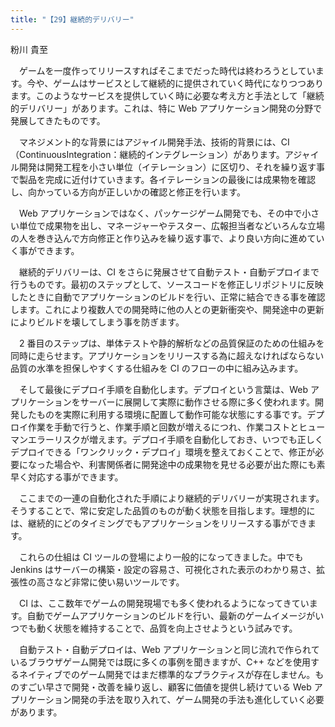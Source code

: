 ```yaml
---
title: "【29】継続的デリバリー"
---
```



粉川 貴至


　ゲームを一度作ってリリースすればそこまでだった時代は終わろうとしています。今や、ゲームはサービスとして継続的に提供されていく時代になりつつあります。このようなサービスを提供していく時に必要な考え方と手法として「継続的デリバリー」があります。これは、特に Web アプリケーション開発の分野で発展してきたものです。

　マネジメント的な背景にはアジャイル開発手法、技術的背景には、CI（ContinuousIntegration：継続的インテグレーション）があります。アジャイル開発は開発工程を小さい単位（イテレーション）に区切り、それを繰り返す事で製品を完成に近付けていきます。各イテレーションの最後には成果物を確認し、向かっている方向が正しいかの確認と修正を行います。

　Web アプリケーションではなく、パッケージゲーム開発でも、その中で小さい単位で成果物を出し、マネージャーやテスター、広報担当者などいろんな立場の人を巻き込んで方向修正と作り込みを繰り返す事で、より良い方向に進めていく事ができます。

　継続的デリバリーは、CI をさらに発展させて自動テスト・自動デプロイまで行うものです。最初のステップとして、ソースコードを修正しリポジトリに反映したときに自動でアプリケーションのビルドを行い、正常に結合できる事を確認します。これにより複数人での開発時に他の人との更新衝突や、開発途中の更新によりビルドを壊してしまう事を防ぎます。

　2 番目のステップは、単体テストや静的解析などの品質保証のための仕組みを同時に走らせます。アプリケーションをリリースする為に超えなければならない品質の水準を担保しやすくする仕組みを CI のフローの中に組み込みます。

　そして最後にデプロイ手順を自動化します。デプロイという言葉は、Web アプリケーションをサーバーに展開して実際に動作させる際に多く使われます。開発したものを実際に利用する環境に配置して動作可能な状態にする事です。デプロイ作業を手動で行うと、作業手順と回数が増えるにつれ、作業コストとヒューマンエラーリスクが増えます。デプロイ手順を自動化しておき、いつでも正しくデプロイできる「ワンクリック・デプロイ」環境を整えておくことで、修正が必要になった場合や、利害関係者に開発途中の成果物を見せる必要が出た際にも素早く対応する事ができます。

　ここまでの一連の自動化された手順により継続的デリバリーが実現されます。そうすることで、常に安定した品質のものが動く状態を目指します。理想的には、継続的にどのタイミングでもアプリケーションをリリースする事ができます。

　これらの仕組は CI ツールの登場により一般的になってきました。中でも Jenkins はサーバーの構築・設定の容易さ、可視化された表示のわかり易さ、拡張性の高さなど非常に使い易いツールです。

　CI は、ここ数年でゲームの開発現場でも多く使われるようになってきています。自動でゲームアプリケーションのビルドを行い、最新のゲームイメージがいつでも動く状態を維持することで、品質を向上させようという試みです。

　自動テスト・自動デプロイは、Web アプリケーションと同じ流れで作られているブラウザゲーム開発では既に多くの事例を聞きますが、C++ などを使用するネイティブでのゲーム開発ではまだ標準的なプラクティスが存在しません。ものすごい早さで開発・改善を繰り返し、顧客に価値を提供し続けている Web アプリケーション開発の手法を取り入れて、ゲーム開発の手法も進化していく必要があります。
